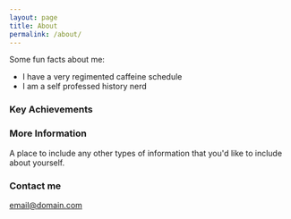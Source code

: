 ```yaml
---
layout: page
title: About
permalink: /about/
---
```


Some fun facts about me:
- I have a very regimented caffeine schedule
- I am a self professed history nerd

### Key Achievements


### More Information

A place to include any other types of information that you'd like to include about yourself.

### Contact me

[email@domain.com](mailto:email@domain.com)
